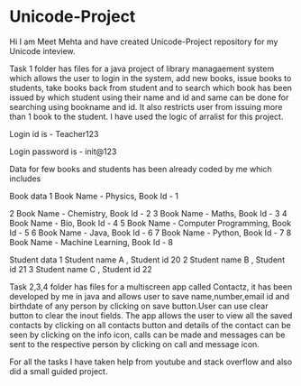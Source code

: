 # Unicode-Project
Hi I am Meet Mehta and have created Unicode-Project repository for my Unicode inteview.

Task 1 folder has files for a java project of library managaement system which allows the user to login in the system, add new books, issue books to students, take books back from student and to search which book has been issued by which student using their name and id and same can be done for searching using bookname and id. It also restricts user from issuing more than 1 book to the student. I have used the logic of arralist for this project.

Login id is - Teacher123

Login password is - init@123

Data for few books and students has been already coded by me which includes

Book data
1 Book Name - Physics, Book Id - 1

2 Book Name - Chemistry, Book Id - 2
3 Book Name - Maths, Book Id - 3
4 Book Name - Bio, Book Id - 4
5 Book Name - Computer Programming, Book Id - 5
6 Book Name - Java, Book Id - 6
7 Book Name - Python, Book Id - 7
8 Book Name - Machine Learning, Book Id - 8

Student data
1 Student name A , Student id 20
2 Student name B , Student id 21
3 Student name C , Student id 22

Task 2,3,4 folder has files for a multiscreen app called Contactz, it has been developed by me in java and allows user to save name,number,email id and birthdate of any person by clicking on save button.User can use clear button to clear the inout fields. The app allows the user to view all the saved contacts by clicking on all contacts button and details of the contact can be seen by clicking on the info icon, calls can be made and messages can be sent to the respective person by clicking on call and message icon.

For all the tasks I have taken help from youtube and stack overflow and also did a small guided project.

